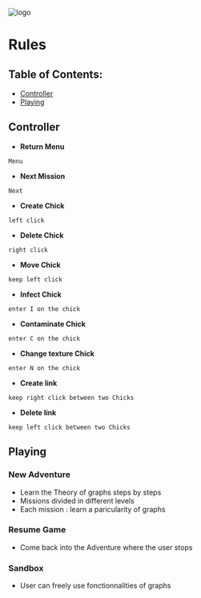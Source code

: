 ![logo](https://gitlab.platypus.academy/efrei-2a-sdd-p2022-Tardigradu/project/raw/master/data/Website/Chicky%20Graphs%20WEB/LOGOFOND.png)
# Rules


## Table of Contents:
* [Controller](https://gitlab.platypus.academy/efrei-2a-sdd-p2022-Tardigradu/project#controller)
* [Playing](https://gitlab.platypus.academy/efrei-2a-sdd-p2022-Tardigradu/project#playing)


## Controller
* **Return Menu** <br>
```console
Menu
```
* **Next Mission**<br>
```console
Next
```
* **Create Chick** <br>
```console
left click
```
* **Delete Chick** <br>
```console
right click
```
* **Move Chick**<br>
```console
keep left click
```
* **Infect Chick**<br>
```console
enter I on the chick 
```
* **Contaminate Chick**<br>
```console
enter C on the chick
```
* **Change texture Chick**<br>
```console
enter N on the chick 
```
* **Create link** <br>
```console
keep right click between two Chicks
```
* **Delete link** <br>
```console
keep left click between two Chicks
```

## Playing
### New Adventure 
* Learn the Theory of graphs steps by steps 
* Missions divided in different levels 
* Each mission : learn a paricularity of graphs 
### Resume Game 
* Come back into the Adventure where the user stops 
### Sandbox
* User can freely use fonctionnalities of graphs 
